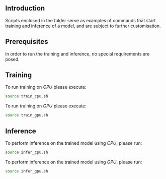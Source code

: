 ## Introduction
Scripts enclosed in the folder serve as examples of commands that start training 
and inference of a model, and are subject to further customisation.

## Prerequisites
In order to run the training and inference, no special requirements are posed.

## Training
To run training on *CPU* please execute:

```sh
source train_cpu.sh
```

To run training on *GPU* please execute:

```sh
source train_gpu.sh
```

## Inference
To perform inference on the trained model using *CPU*, please run:
```sh
source infer_cpu.sh
```

To perform inference on the trained model using *GPU*, please run:

```sh
source infer_gpu.sh
```